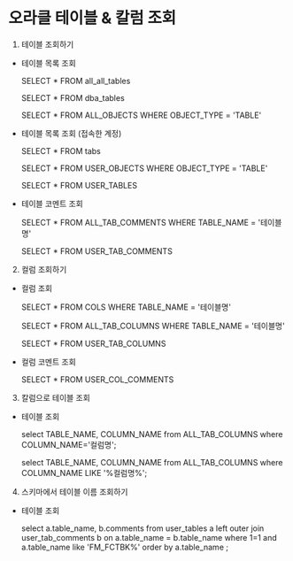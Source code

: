 # 오라클 테이블 & 칼럼 조회

1. 테이블 조회하기


  - 테이블 목록 조회

     SELECT * FROM all_all_tables

     SELECT * FROM dba_tables

     SELECT * FROM ALL_OBJECTS WHERE OBJECT_TYPE = 'TABLE'



  - 테이블 목록 조회 (접속한 계정)

     SELECT * FROM tabs

     SELECT * FROM USER_OBJECTS WHERE OBJECT_TYPE = 'TABLE'

     SELECT * FROM USER_TABLES



  - 테이블 코멘트 조회

     SELECT * FROM ALL_TAB_COMMENTS WHERE TABLE_NAME = '테이블명'

     SELECT * FROM USER_TAB_COMMENTS

 

2. 컬럼 조회하기


  - 컬럼 조회

     SELECT * FROM COLS WHERE TABLE_NAME = '테이블명'

     SELECT * FROM ALL_TAB_COLUMNS WHERE TABLE_NAME = '테이블명'

     SELECT * FROM USER_TAB_COLUMNS



  - 컬럼 코멘트 조회

     SELECT * FROM USER_COL_COMMENTS
     
3. 칼럼으로 테이블 조회

   
  -  테이블 조회
   
      select TABLE_NAME, COLUMN_NAME
      from ALL_TAB_COLUMNS
      where COLUMN_NAME='컬럼명';
      
      
      select TABLE_NAME, COLUMN_NAME
      from ALL_TAB_COLUMNS
      where COLUMN_NAME LIKE '%컬럼명%';

4. 스키마에서 테이블 이름 조회하기

   
  -  테이블 조회
   
      select a.table_name, b.comments
      from user_tables a
      left outer join user_tab_comments b
      on a.table_name = b.table_name
      where 1=1
      and a.table_name like 'FM_FCTBK%'
      order by a.table_name
      ;
